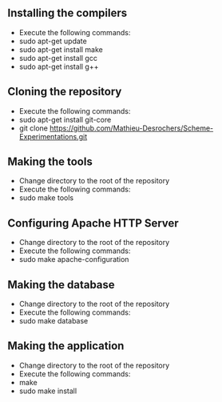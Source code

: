 
Installing the compilers
------------------------

- Execute the following commands:
 - sudo apt-get update
 - sudo apt-get install make
 - sudo apt-get install gcc
 - sudo apt-get install g++

Cloning the repository
----------------------

- Execute the following commands:
 - sudo apt-get install git-core
 - git clone https://github.com/Mathieu-Desrochers/Scheme-Experimentations.git

Making the tools
----------------

- Change directory to the root of the repository
- Execute the following commands:
 - sudo make tools

Configuring Apache HTTP Server
------------------------------

- Change directory to the root of the repository
- Execute the following commands:
 - sudo make apache-configuration

Making the database
-------------------

- Change directory to the root of the repository
- Execute the following commands:
 - sudo make database

Making the application
----------------------

- Change directory to the root of the repository
- Execute the following commands:
 - make
 - sudo make install
